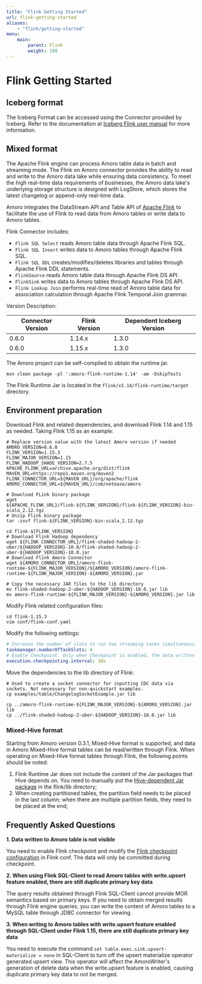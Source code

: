 ```yaml
---
title: "Flink Getting Started"
url: flink-getting-started
aliases:
    - "flink/getting-started"
menu:
    main:
        parent: Flink
        weight: 100
---
```

# Flink Getting Started

## Iceberg format

The Iceberg Format can be accessed using the Connector provided by Iceberg.
Refer to the documentation at [Iceberg Flink user manual](https://iceberg.apache.org/docs/latest/flink-connector/)
for more information.

## Mixed format
The Apache Flink engine can process Amoro table data in batch and streaming mode. The Flink on Amoro connector provides the ability to read and write to the Amoro data lake while ensuring data consistency. To meet the high real-time data requirements of businesses, the Amoro data lake's underlying storage structure is designed with LogStore, which stores the latest changelog or append-only real-time data.

Amoro integrates the DataStream API and Table API of [Apache Flink](https://flink.apache.org/) to facilitate the use of Flink to read data from Amoro tables or write data to Amoro tables.

Flink Connector includes:

- `Flink SQL Select` reads Amoro table data through Apache Flink SQL.
- `Flink SQL Insert` writes data to Amoro tables through Apache Flink SQL.
- `Flink SQL DDL` creates/modifies/deletes libraries and tables through Apache Flink DDL statements.
- `FlinkSource` reads Amoro table data through Apache Flink DS API.
- `FlinkSink` writes data to Amoro tables through Apache Flink DS API.
- `Flink Lookup Join` performs real-time read of Amoro table data for association calculation through Apache Flink Temporal Join grammar.

Version Description:

| Connector Version | Flink Version | Dependent Iceberg Version                                                                                                                |
| ----------------- |---------------|  ----------------- |
| 0.6.0             | 1.14.x        | 1.3.0            |
| 0.6.0             | 1.15.x        | 1.3.0            |

The Amoro project can be self-compiled to obtain the runtime jar.

`mvn clean package -pl ':amoro-flink-runtime-1.14' -am -DskipTests`

The Flink Runtime Jar is located in the `flink/v1.14/flink-runtime/target` directory.

## Environment preparation
Download Flink and related dependencies, and download Flink 1.14 and 1.15 as needed. Taking Flink 1.15 as an example:
```shell
# Replace version value with the latest Amoro version if needed
AMORO_VERSION=0.6.0
FLINK_VERSION=1.15.3
FLINK_MAJOR_VERSION=1.15
FLINK_HADOOP_SHADE_VERSION=2.7.5
APACHE_FLINK_URL=archive.apache.org/dist/flink
MAVEN_URL=https://repo1.maven.org/maven2
FLINK_CONNECTOR_URL=${MAVEN_URL}/org/apache/flink
AMORO_CONNECTOR_URL=${MAVEN_URL}/com/netease/amoro

# Download FLink binary package
wget ${APACHE_FLINK_URL}/flink-${FLINK_VERSION}/flink-${FLINK_VERSION}-bin-scala_2.12.tgz
# Unzip Flink binary package
tar -zxvf flink-${FLINK_VERSION}-bin-scala_2.12.tgz

cd flink-${FLINK_VERSION}
# Download Flink Hadoop dependency
wget ${FLINK_CONNECTOR_URL}/flink-shaded-hadoop-2-uber/${HADOOP_VERSION}-10.0/flink-shaded-hadoop-2-uber-${HADOOP_VERSION}-10.0.jar
# Download Flink Amoro Connector
wget ${AMORO_CONNECTOR_URL}/amoro-flink-runtime-${FLINK_MAJOR_VERSION}/${AMORO_VERSION}/amoro-flink-runtime-${FLINK_MAJOR_VERSION}-${AMORO_VERSION}.jar

# Copy the necessary JAR files to the lib directory
mv flink-shaded-hadoop-2-uber-${HADOOP_VERSION}-10.0.jar lib
mv amoro-flink-runtime-${FLINK_MAJOR_VERSION}-${AMORO_VERSION}.jar lib
```

Modify Flink related configuration files:

```shell
cd flink-1.15.3
vim conf/flink-conf.yaml
```
Modify the following settings:

```yaml
# Increase the number of slots to run two streaming tasks simultaneously
taskmanager.numberOfTaskSlots: 4
# Enable Checkpoint. Only when Checkpoint is enabled, the data written to the file is visible
execution.checkpointing.interval: 10s
```

Move the dependencies to the lib directory of Flink:

```shell
# Used to create a socket connector for inputting CDC data via sockets. Not necessary for non-quickstart examples.
cp examples/table/ChangelogSocketExample.jar lib

cp ../amoro-flink-runtime-${FLINK_MAJOR_VERSION}-${AMORO_VERSION}.jar lib
cp ../flink-shaded-hadoop-2-uber-${HADOOP_VERSION}-10.0.jar lib
```

### Mixed-Hive format
Starting from Amoro version 0.3.1, Mixed-Hive format is supported, and data in Amoro  Mixed-Hive format tables can be read/written through Flink. When operating on Mixed-Hive format tables through Flink, the following points should be noted:

1. Flink Runtime Jar does not include the content of the Jar packages that Hive depends on. You need to manually put the [Hive-dependent Jar package](https://repo1.maven.org/maven2/org/apache/hive/hive-exec/2.1.1/hive-exec-2.1.1.jar) in the flink/lib directory;
2. When creating partitioned tables, the partition field needs to be placed in the last column; when there are multiple partition fields, they need to be placed at the end;

## Frequently Asked Questions

**1. Data written to Amoro table is not visible**

You need to enable Flink checkpoint and modify the [Flink checkpoint configuration](https://nightlies.apache.org/flink/flink-docs-release-1.12/deployment/config.html#execution-checkpointing-interval) in Flink conf. The data will only be committed during checkpoint.

**2. When using Flink SQL-Client to read Amoro tables with write.upsert feature enabled, there are still duplicate primary key data**

The query results obtained through Flink SQL-Client cannot provide MOR semantics based on primary keys. If you need to obtain merged results through Flink engine queries, you can write the content of Amoro tables to a MySQL table through JDBC connector for viewing.

**3. When writing to Amoro tables with write.upsert feature enabled through SQL-Client under Flink 1.15, there are still duplicate primary key data**

You need to execute the command `set table.exec.sink.upsert-materialize = none` in SQL-Client to turn off the upsert materialize operator generated upsert view. This operator will affect the AmoroWriter's generation of delete data when the write.upsert feature is enabled, causing duplicate primary key data to not be merged.